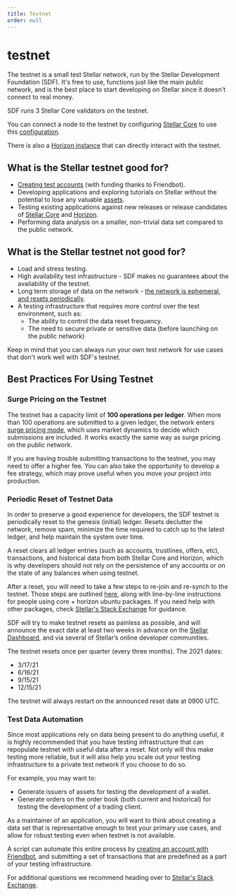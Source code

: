 ```yaml
---
title: Testnet
order: null
---
```


# testnet

The testnet is a small test Stellar network, run by the Stellar Development Foundation \(SDF\). It's free to use, functions just like the main public network, and is the best place to start developing on Stellar since it doesn't connect to real money.

SDF runs 3 Stellar Core validators on the testnet.

You can connect a node to the testnet by configuring [Stellar Core](https://github.com/stellar/stellar-core) to use this [configuration](https://github.com/stellar/stellar-core/blob/master/docs/stellar-core_testnet.cfg).

There is also a [Horizon instance](https://horizon-testnet.stellar.org/) that can directly interact with the testnet.

## What is the Stellar testnet good for?

* [Creating test accounts](../../../tutorials/create-account.md) \(with funding thanks to Friendbot\).
* Developing applications and exploring tutorials on Stellar without the potential to lose any valuable [assets](assets.md).
* Testing existing applications against new releases or release candidates of [Stellar Core](https://github.com/stellar/stellar-core/releases) and [Horizon](https://github.com/stellar/go/releases).
* Performing data analysis on a smaller, non-trivial data set compared to the public network.

## What is the Stellar testnet not good for?

* Load and stress testing.
* High availability test infrastructure - SDF makes no guarantees about the availability of the testnet.
* Long term storage of data on the network - [the network is ephemeral, and resets periodically](testnet.md#periodic-reset-of-testnet-data).
* A testing infrastructure that requires more control over the test environment, such as:
  * The ability to control the data reset frequency.
  * The need to secure private or sensitive data \(before launching on the public network\)

Keep in mind that you can always run your own test network for use cases that don't work well with SDF's testnet.

## Best Practices For Using Testnet

### Surge Pricing on the Testnet

The testnet has a capacity limit of **100 operations per ledger**. When more than 100 operations are submitted to a given ledger, the network enters [surge pricing mode](fees.md#surge-pricing), which uses market dynamics to decide which submissions are included. It works exactly the same way as surge pricing on the public network.

If you are having trouble submitting transactions to the testnet, you may need to offer a higher fee. You can also take the opportunity to develop a fee strategy, which may prove useful when you move your project into production.

### Periodic Reset of Testnet Data

In order to preserve a good experience for developers, the SDF testnet is periodically reset to the genesis \(initial\) ledger. Resets declutter the network, remove spam, minimize the time required to catch up to the latest ledger, and help maintain the system over time.

A reset clears all ledger entries \(such as accounts, trustlines, offers, etc\), transactions, and historical data from both Stellar Core and Horizon, which is why developers should not rely on the persistence of any accounts or on the state of any balances when using testnet.

After a reset, you will need to take a few steps to re-join and re-synch to the testnet. Those steps are outlined [here](https://github.com/stellar/packages#testnet-reset), along with line-by-line instructions for people using core + horizon ubuntu packages. If you need help with other packages, check [Stellar's Stack Exchange](https://stellar.stackexchange.com/) for guidance.

SDF will try to make testnet resets as painless as possible, and will announce the exact date at least two weeks in advance on the [Stellar Dashboard](http://dashboard.stellar.org/), and via several of Stellar’s online developer communities.

The testnet resets once per quarter \(every three months\). The 2021 dates:

* 3/17/21
* 6/16/21
* 9/15/21
* 12/15/21

The testnet will always restart on the announced reset date at 0900 UTC.

### Test Data Automation

Since most applications rely on data being present to do anything useful, it is highly recommended that you have testing infrastructure that can repopulate testnet with useful data after a reset. Not only will this make testing more reliable, but it will also help you scale out your testing infrastructure to a private test network if you choose to do so.

For example, you may want to:

* Generate issuers of assets for testing the development of a wallet.
* Generate orders on the order book \(both current and historical\) for testing the development of a trading client.

As a maintainer of an application, you will want to think about creating a data set that is representative enough to test your primary use cases, and allow for robust testing even when testnet is not available.

A script can automate this entire process by [creating an account with Friendbot](../../../tutorials/create-account.md), and submitting a set of transactions that are predefined as a part of your testing infrastructure.

For additional questions we recommend heading over to [Stellar's Stack Exchange](https://stellar.stackexchange.com/).

